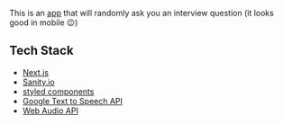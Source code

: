 This is an [app](https://say-my-interview-question.vercel.app/) that will randomly ask you an interview question 
(it looks good in mobile :wink:)
## Tech Stack
- [Next.js](https://nextjs.org/)
- [Sanity.io](https://www.sanity.io/)
- [styled components](https://styled-components.com/)
- [Google Text to Speech API](https://cloud.google.com/text-to-speech)
- [Web Audio API](https://developer.mozilla.org/en-US/docs/Web/API/Web_Audio_API)